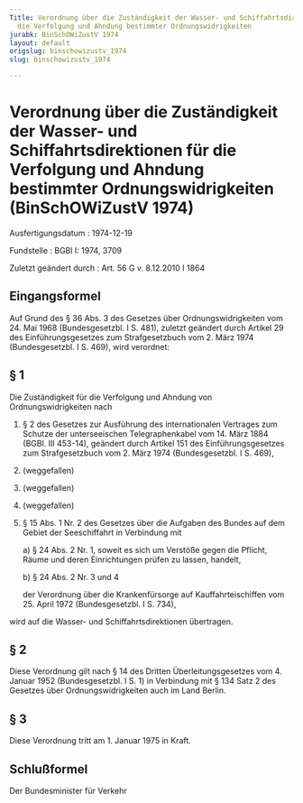```yaml
---
Title: Verordnung über die Zuständigkeit der Wasser- und Schiffahrtsdirektionen für
  die Verfolgung und Ahndung bestimmter Ordnungswidrigkeiten
jurabk: BinSchOWiZustV 1974
layout: default
origslug: binschowizustv_1974
slug: binschowizustv_1974

---
```


# Verordnung über die Zuständigkeit der Wasser- und Schiffahrtsdirektionen für die Verfolgung und Ahndung bestimmter Ordnungswidrigkeiten (BinSchOWiZustV 1974)

Ausfertigungsdatum
:   1974-12-19

Fundstelle
:   BGBl I: 1974, 3709

Zuletzt geändert durch
:   Art. 56 G v. 8.12.2010 I 1864


## Eingangsformel

Auf Grund des § 36 Abs. 3 des Gesetzes über Ordnungswidrigkeiten vom
24\. Mai 1968 (Bundesgesetzbl. I S. 481), zuletzt geändert durch
Artikel 29 des Einführungsgesetzes zum Strafgesetzbuch vom 2. März
1974 (Bundesgesetzbl. I S. 469), wird verordnet:


## § 1

Die Zuständigkeit für die Verfolgung und Ahndung von
Ordnungswidrigkeiten nach

1.  § 2 des Gesetzes zur Ausführung des internationalen Vertrages zum
    Schutze der unterseeischen Telegraphenkabel vom 14. März 1884 (BGBl.
    III 453-14), geändert durch Artikel 151 des Einführungsgesetzes zum
    Strafgesetzbuch vom 2. März 1974 (Bundesgesetzbl. I S. 469),


2.  (weggefallen)


3.  (weggefallen)


4.  (weggefallen)


5.  § 15 Abs. 1 Nr. 2 des Gesetzes über die Aufgaben des Bundes auf dem
    Gebiet der Seeschiffahrt in Verbindung mit

    a)  § 24 Abs. 2 Nr. 1, soweit es sich um Verstöße gegen die Pflicht, Räume
        und deren Einrichtungen prüfen zu lassen, handelt,


    b)  § 24 Abs. 2 Nr. 3 und 4




    der Verordnung über die Krankenfürsorge auf Kauffahrteischiffen vom
    25\. April 1972 (Bundesgesetzbl. I S. 734),



wird auf die Wasser- und Schiffahrtsdirektionen übertragen.


## § 2

Diese Verordnung gilt nach § 14 des Dritten Überleitungsgesetzes vom
4\. Januar 1952 (Bundesgesetzbl. I S. 1) in Verbindung mit § 134 Satz 2
des Gesetzes über Ordnungswidrigkeiten auch im Land Berlin.


## § 3

Diese Verordnung tritt am 1. Januar 1975 in Kraft.


## Schlußformel

Der Bundesminister für Verkehr


